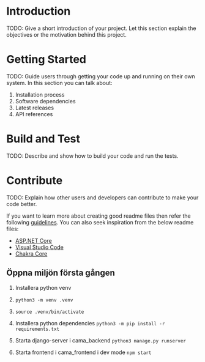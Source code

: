# Introduction
TODO: Give a short introduction of your project. Let this section explain the objectives or the motivation behind this project.

# Getting Started
TODO: Guide users through getting your code up and running on their own system. In this section you can talk about:
1.	Installation process
2.	Software dependencies
3.	Latest releases
4.	API references

# Build and Test
TODO: Describe and show how to build your code and run the tests.

# Contribute
TODO: Explain how other users and developers can contribute to make your code better.

If you want to learn more about creating good readme files then refer the following [guidelines](https://docs.microsoft.com/en-us/azure/devops/repos/git/create-a-readme?view=azure-devops). You can also seek inspiration from the below readme files:
- [ASP.NET Core](https://github.com/aspnet/Home)
- [Visual Studio Code](https://github.com/Microsoft/vscode)
- [Chakra Core](https://github.com/Microsoft/ChakraCore)







## Öppna miljön första gången

1. Installera python venv

2. `python3 -m venv .venv`

3. `source .venv/bin/activate`

4. Installera python dependencies `python3 -m pip install -r requirements.txt`

5. Starta django-server i cama\_backend `python3 manage.py runserver`

6. Starta frontend i cama\_frontend i dev mode `npm start` 

